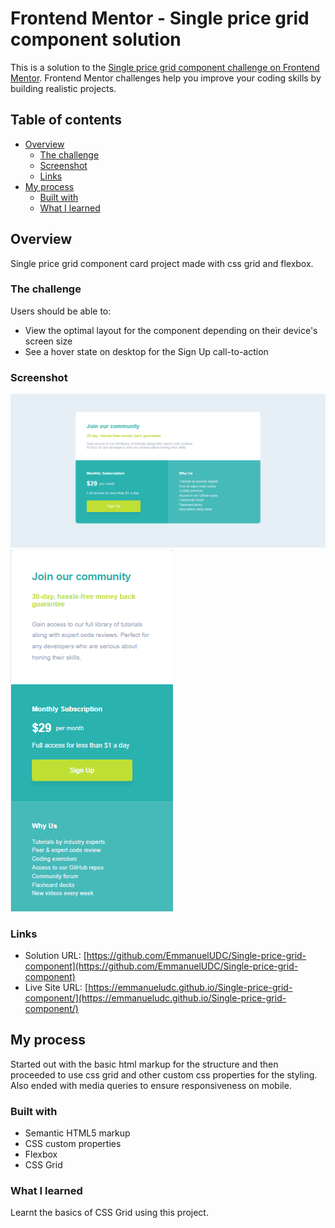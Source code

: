 # Frontend Mentor - Single price grid component solution

This is a solution to the [Single price grid component challenge on Frontend Mentor](https://www.frontendmentor.io/challenges/single-price-grid-component-5ce41129d0ff452fec5abbbc). Frontend Mentor challenges help you improve your coding skills by building realistic projects. 

## Table of contents

- [Overview](#overview)
  - [The challenge](#the-challenge)
  - [Screenshot](#screenshot)
  - [Links](#links)
- [My process](#my-process)
  - [Built with](#built-with)
  - [What I learned](#what-i-learned)
  
## Overview

Single price grid component card project made with css grid and flexbox.

### The challenge

Users should be able to:

- View the optimal layout for the component depending on their device's screen size
- See a hover state on desktop for the Sign Up call-to-action

### Screenshot

![](./screenshot-desktop.png)
![](./screenshot-mobile.PNG)


### Links

- Solution URL: [https://github.com/EmmanuelUDC/Single-price-grid-component](https://github.com/EmmanuelUDC/Single-price-grid-component)
- Live Site URL: [https://emmanueludc.github.io/Single-price-grid-component/](https://emmanueludc.github.io/Single-price-grid-component/)

## My process

Started out with the basic html markup for the structure and then proceeded to use css grid and other custom css properties for the styling. Also ended with media queries to ensure responsiveness on mobile.

### Built with

- Semantic HTML5 markup
- CSS custom properties
- Flexbox
- CSS Grid

### What I learned

Learnt the basics of CSS Grid using this project.

